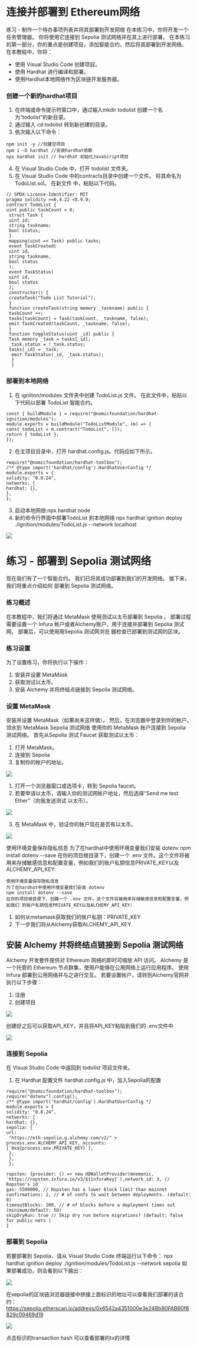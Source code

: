 # 连接并部署到 Ethereum网络
练习 - 制作⼀个待办事项列表并将其部署到开发网络 
在本练习中，你将开发⼀个任务管理器。 你将使⽤它连接到 Sepolia 测试网络并在其上进行部署。
在本练习的第⼀部分，你的重点是创建项目，添加智能合约，然后将其部署到开发网络。 
在本教程中，你将：
- 使用 Visual Studio Code 创建项目。 
- 使用 Hardhat 进行编译和部署。 
- 使用Hardhat本地网络作为区块链开发服务器。
### 创建⼀个新的hardhat项目
1. 在终端或命令提示符窗口中，通过输入mkdir todolist 创建⼀个名为“todolist”的新目录。
2. 通过输入 cd todolist 转到新创建的目录。
3. 依次输入以下命令：
```
npm init -y //创建空项⽬ 
npm i -D hardhat //安装hardhat依赖 
npx hardhat init // hardhat 初始化JavaScript项⽬ 
```
4. 在 Visual Studio Code 中，打开 todolist 文件夹。 
5. 在 Visual Studio Code 中的contracts目录中创建⼀个文件。 将其命名为 TodoList.sol。 在新文件 中，粘贴以下代码。 
```
// SPDX-License-Identifier: MIT 
pragma solidity >=0.4.22 <0.9.0; 
contract TodoList { 
uint public taskCount = 0;
 struct Task { 
 uint id; 
 string taskname; 
 bool status; 
 } 
 mapping(uint => Task) public tasks; 
 event TaskCreated( 
 uint id, 
 string taskname, 
 bool status 
 ); 
 event TaskStatus( 
 uint id, 
 bool status 
 ); 
 constructor() { 
 createTask("Todo List Tutorial"); 
 } 
 function createTask(string memory _taskname) public { 
 taskCount ++; 
 tasks[taskCount] = Task(taskCount, _taskname, false); 
 emit TaskCreated(taskCount, _taskname, false); 
 } 
 function toggleStatus(uint _id) public { 
 Task memory _task = tasks[_id];
 _task.status = !_task.status; 
 tasks[_id] = _task; 
  emit TaskStatus(_id, _task.status); 
  } 
  } 
```
### 部署到本地网络 
1. 在 ignition/modules 文件夹中创建 TodoList.js 文件。 在此文件中，粘贴以下代码以部署 TodoList 智能合约。 
```
const { buildModule } = require("@nomicfoundation/hardhat-ignition/modules"); 
module.exports = buildModule("TodoListModule", (m) => { 
const todoList = m.contract("TodoList", []); 
return { todoList }; 
}); 
```
2. 在主项目目录中，打开 hardhat.config.js。代码应如下所示。
```
require("@nomicfoundation/hardhat-toolbox"); 
/** @type import('hardhat/config').HardhatUserConfig */ 
module.exports = { 
solidity: "0.8.24", 
networks: { 
hardhat: {}, 
}, 
}; 
```
3. 启动本地网络:npx hardhat node
4. 新的命令行界面中部署TodoList 到本地网络
npx hardhat ignition deploy ./ignition/modules/TodoList.js --network localhost

![](./pic/7/1.png)

# 练习 - 部署到 Sepolia 测试网络
现在我们有了⼀个智能合约。 我们已将其成功部署到我们的开发网络。 接下来，我们将重点介绍如何 部署到 Sepolia 测试网络。
### 练习概述 
在本教程中，我们将通过 MetaMask 使用测试以太币部署到 Sepolia 。 部署过程需要设置⼀个 Infura 帐户或者Alchemy账户，用于连接并部署到 Sepolia 测试网。 部署后，可以使⽤用Sepolia 测试网浏览 器检查已部署到测试网的区块。
### 练习设置 
为了设置练习，你将执行以下操作：
1. 安装并设置 MetaMask
2.  获取测试以太币。
3. 安装 Alchemy 并将终结点链接到 Sepolia 测试网络。
### 设置 MetaMask
安装并设置 MetaMask（如果尚未这样做）。 然后，在浏览器中登录到你的帐户。
领水到 MetaMask Sepolia 测试网络
使用你的 MetaMask 帐户连接到 Sepolia 测试网络。 首先从Sepolia 测试 Faucet 获取测试以太币：
1. 打开 MetaMask。 
2. 连接到 Sepolia
3. 复制你的帐户的地址。

![](./pic/7/2.png)

1. 打开⼀个浏览器窗口或选项卡，转到 Sepolia faucet。
2. 若要申请以太币，请输⼊你的测试网帐户地址，然后选择“Send me test Ether”（向我发送测试 以太币）。

![](./pic/7/3.png)

3. 在 MetaMask 中，验证你的帐户现在是否有以太币。

![](./pic/7/4.png)

使用环境变量保存隐私信息
为了在hardhat中使用环境变量我们安装 dotenv
npm install dotenv --save
在你的项目根目录下，创建⼀个 .env 文件。这个⽂件将被用来存储敏感信息和配置变量，例如我们的账户私钥信息PRIVATE_KEY以及ALCHEMY_API_KEY:
```
使用环境变量保存隐私信息
为了在hardhat中使用环境变量我们安装 dotenv
npm install dotenv --save
在你的项目根目录下，创建⼀个 .env 文件。这个⽂件将被用来存储敏感信息和配置变量，例如我们 的账户私钥信息PRIVATE_KEY以及ALCHEMY_API_KEY:
```
1. 如何从metamask获取我们的账户私钥：PRIVATE_KEY 
2. 下⼀步我们将从Alchemy获取ALCHEMY_API_KEY 
## 安装 Alchemy 并将终结点链接到 Sepolia 测试网络
Alchemy 开发套件提供对 Ethereum 网络的即时可缩放 API 访问。 Alchemy 是⼀个托管的 Ethereum 节点群集，使用户能够在公用网络上运行应用程序。 使用 Infura 部署到公用网络并与之进行交互。 
若要设置帐户，请转到Alchemy官网并执行以下步骤：
1. 注册 
2. 创建项目

![](./pic/7/5.png)

创建好之后可以获取API_KEY，并且将API_KEY粘贴到我们的 .env文件中

![](./pic/7/6.png)

### 连接到 Sepolia 
在 Visual Studio Code 中返回到 todolist 项目文件夹。
1. 在 Hardhat 配置⽂件 hardhat.config.js 中，加入Sepolia的配置
```
require("@nomicfoundation/hardhat-toolbox"); 
require("dotenv").config(); 
/** @type import('hardhat/config').HardhatUserConfig */ 
module.exports = { 
solidity: "0.8.24", 
networks: { 
hardhat: {}, 
sepolia: { 
url:
 "https://eth-sepolia.g.alchemy.com/v2/" + process.env.ALCHEMY_API_KEY, accounts: [`0x${process.env.PRIVATE_KEY}`], 
 }, 
 }, 
 }; 
```
```
ropsten: {provider: () => new HDWalletProvider(mnemonic, `https://ropsten.infura.io/v3/${infuraKey}`),network_id: 3, // Ropsten's id 
gas: 5500000, // Ropsten has a lower block limit than mainnet 
confirmations: 2, // # of confs to wait between deployments. (default: 0) 
timeoutBlocks: 200, // # of blocks before a deployment times out (minimum/default: 50) 
skipDryRun: true // Skip dry run before migrations? (default: false for public nets ) 
}
```
### 部署到 Sepolia 
若要部署到 Sepolia，请从 Visual Studio Code 终端运行以下命令：
npx hardhat ignition deploy ./ignition/modules/TodoList.js --network sepolia
如果部署成功，则会看到以下输出： 

![](./pic/7/7.png)

在sepolia的区块链浏览器链接中拼接上面标识的地址可以查看我们部署的该合约：
https://sepolia.etherscan.io/address/0x6542a4351000e3e24Bb80FAB60f8829c09469d19

![](./pic/7/8.png)

点击标识的transaction hash 可以查看部署的tx的详情
